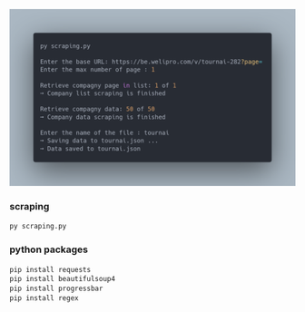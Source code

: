 ![Screenshot](screenshot.webp)

### scraping

```sh
py scraping.py
```

### python packages

```sh
pip install requests
pip install beautifulsoup4
pip install progressbar
pip install regex
```
